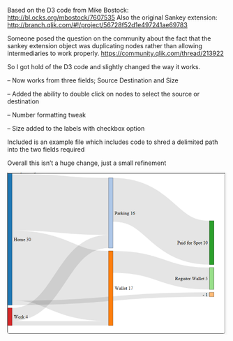 Based on the D3 code from Mike Bostock: http://bl.ocks.org/mbostock/7607535
Also the original Sankey extension: http://branch.qlik.com/#!/project/56728f52d1e497241ae69783


Someone posed the question on the community about the fact that the sankey extension object was duplicating nodes rather than allowing intermediaries to work properly. https://community.qlik.com/thread/213922

So I got hold of the D3 code and slightly changed the way it works.

– Now works from three fields; Source Destination and Size

– Added the ability to double click on nodes to select the source or destination

– Number formatting tweak

– Size added to the labels with checkbox option

Included is an example file which includes code to shred a delimited path into the two fields required

Overall this isn’t a huge change, just a small refinement


![](Sankey.PNG)
